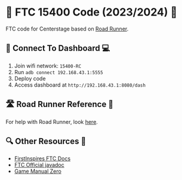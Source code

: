 # 🤖 FTC 15400 Code (2023/2024) 🦆

FTC code for Centerstage based on [Road Runner](https://github.com/acmerobotics/road-runner).

## 🚀 Connect To Dashboard 💻

1. Join wifi network: `15400-RC`
2. Run `adb connect 192.168.43.1:5555`
3. Deploy code
4. Access dashboard at `http://192.168.43.1:8080/dash`

## 🛣️ Road Runner Reference 🏃

For help with Road Runner, look [here](https://learnroadrunner.com/).

## 🔍 Other Resources 📖

- [FirstInspires FTC Docs](https://ftc-docs.firstinspires.org/)
- [FTC Official javadoc](https://javadoc.io/doc/org.firstinspires.ftc)
- [Game Manual Zero](https://gm0.org/)